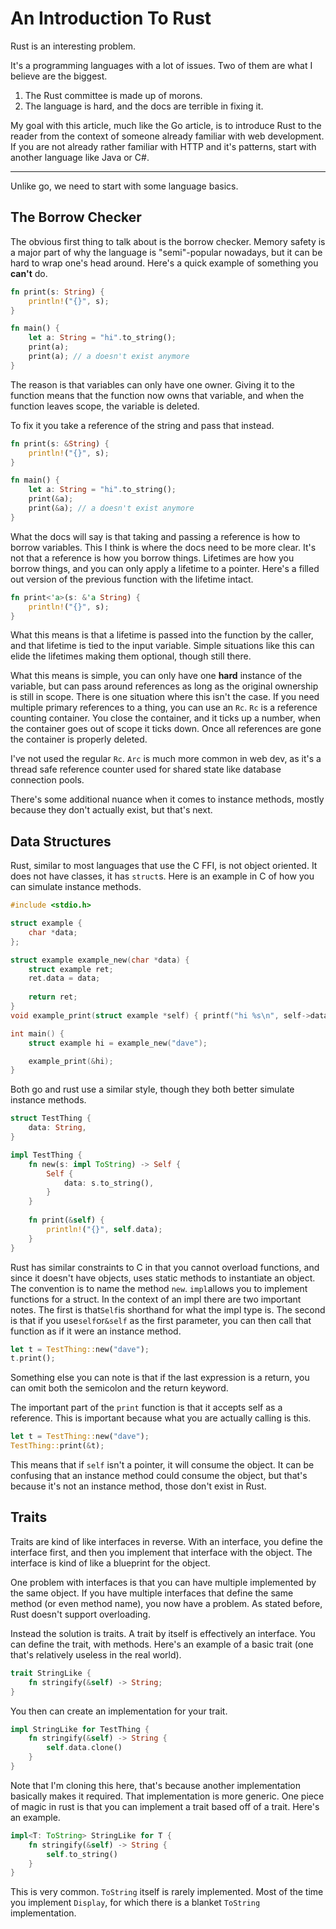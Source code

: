 # An Introduction To Rust

Rust is an interesting problem.

It's a programming languages with a lot of issues. Two of them are what I believe are the biggest.

1. The Rust committee is made up of morons.
1. The language is hard, and the docs are terrible in fixing it.

My goal with this article, much like the Go article, is to introduce Rust to the reader from the context of someone
already familiar with web development. If you are not already rather familiar with HTTP and it's patterns, start with
another language like Java or C#.

______________________________________________________________________

Unlike go, we need to start with some language basics.

## The Borrow Checker

The obvious first thing to talk about is the borrow checker. Memory safety is a major part of why the language is
"semi"-popular nowadays, but it can be hard to wrap one's head around. Here's a quick example of something you **can't**
do.

```rust
fn print(s: String) {
    println!("{}", s);
}

fn main() {
    let a: String = "hi".to_string();
    print(a);
    print(a); // a doesn't exist anymore
}
```

The reason is that variables can only have one owner. Giving it to the function means that the function now owns that
variable, and when the function leaves scope, the variable is deleted.

To fix it you take a reference of the string and pass that instead.

```rust
fn print(s: &String) {
    println!("{}", s);
}

fn main() {
    let a: String = "hi".to_string();
    print(&a);
    print(&a); // a doesn't exist anymore
}
```

What the docs will say is that taking and passing a reference is how to borrow variables. This I think is where the docs
need to be more clear. It's not that a reference is how you borrow things. Lifetimes are how you borrow things, and you
can only apply a lifetime to a pointer. Here's a filled out version of the previous function with the lifetime intact.

```rust
fn print<'a>(s: &'a String) {
    println!("{}", s);
}
```

What this means is that a lifetime is passed into the function by the caller, and that lifetime is tied to the input
variable. Simple situations like this can elide the lifetimes making them optional, though still there.

What this means is simple, you can only have one **hard** instance of the variable, but can pass around references as
long as the original ownership is still in scope. There is one situation where this isn't the case. If you need multiple
primary references to a thing, you can use an `Rc`. `Rc` is a reference counting container. You close the container, and
it ticks up a number, when the container goes out of scope it ticks down. Once all references are gone the container is
properly deleted.

I've not used the regular `Rc`. `Arc` is much more common in web dev, as it's a thread safe reference counter used for
shared state like database connection pools.

There's some additional nuance when it comes to instance methods, mostly because they don't actually exist, but that's
next.

## Data Structures

Rust, similar to most languages that use the C FFI, is not object oriented. It does not have classes, it has `struct`s.
Here is an example in C of how you can simulate instance methods.

```c
#include <stdio.h>

struct example {
    char *data;
};

struct example example_new(char *data) {
    struct example ret;
    ret.data = data;
    
    return ret;
}
void example_print(struct example *self) { printf("hi %s\n", self->data); }

int main() {
    struct example hi = example_new("dave");

    example_print(&hi);
}
```

Both go and rust use a similar style, though they both better simulate instance methods.

```rust
struct TestThing {
    data: String,
}

impl TestThing {
    fn new(s: impl ToString) -> Self {
        Self {
            data: s.to_string(),
        }
    }
    
    fn print(&self) {
        println!("{}", self.data);
    }
}
```

Rust has similar constraints to C in that you cannot overload functions, and since it doesn't have objects, uses static
methods to instantiate an object. The convention is to name the method `new`. `impl`allows you to implement functions
for a struct. In the context of an impl there are two important notes. The first is that`Self`is shorthand for what the
impl type is. The second is that if you use`self`or`&self` as the first parameter, you can then call that function as if
it were an instance method.

```rust
let t = TestThing::new("dave");
t.print();
```

Something else you can note is that if the last expression is a return, you can omit both the semicolon and the return
keyword.

The important part of the `print` function is that it accepts self as a reference. This is important because what you
are actually calling is this.

```rust
let t = TestThing::new("dave");
TestThing::print(&t);
```

This means that if `self` isn't a pointer, it will consume the object. It can be confusing that an instance method could
consume the object, but that's because it's not an instance method, those don't exist in Rust.

## Traits

Traits are kind of like interfaces in reverse. With an interface, you define the interface first, and then you implement
that interface with the object. The interface is kind of like a blueprint for the object.

One problem with interfaces is that you can have multiple implemented by the same object. If you have multiple
interfaces that define the same method (or even method name), you now have a problem. As stated before, Rust doesn't
support overloading.

Instead the solution is traits. A trait by itself is effectively an interface. You can define the trait, with methods.
Here's an example of a basic trait (one that's relatively useless in the real world).

```rust
trait StringLike {
    fn stringify(&self) -> String;
}
```

You then can create an implementation for your trait.

```rust
impl StringLike for TestThing {
    fn stringify(&self) -> String {
        self.data.clone()
    }
}
```

Note that I'm cloning this here, that's because another implementation basically makes it required. That implementation
is more generic. One piece of magic in rust is that you can implement a trait based off of a trait. Here's an example.

```rust
impl<T: ToString> StringLike for T {
    fn stringify(&self) -> String {
        self.to_string()
    }
}
```

This is very common. `ToString` itself is rarely implemented. Most of the time you implement `Display`, for which there
is a blanket `ToString` implementation.
